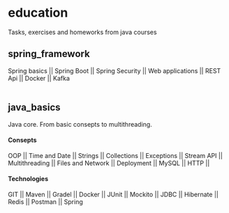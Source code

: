 # education
Tasks, exercises and homeworks from java courses

<h2 id="header">
 spring_framework
</h2>
Spring basics || Spring Boot || Spring Security || Web applications || REST Api || Docker || Kafka
<br>
<br>
<h2 id="header">
 java_basics 
</h2>
Java core. 
From basic consepts to multithreading.
<h4 id="header">
 Consepts  
</h4>
OOP || Time and Date || Strings || Collections || Exceptions || Stream API || Multithreading || Files and Network ||  Deployment || MySQL || HTTP ||
<h4 id="header">
 Technologies  
</h4>
GIT || Maven || Gradel || Docker || JUnit || Mockito || JDBC || Hibernate || Redis || Postman || Spring


